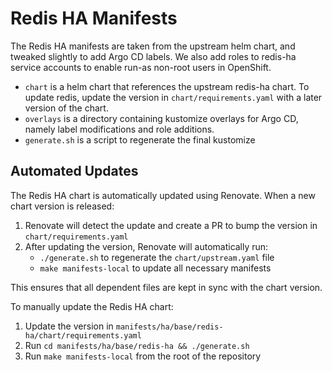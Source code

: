 # Redis HA Manifests

The Redis HA manifests are taken from the upstream helm chart, and tweaked slightly to add
Argo CD labels.  We also add roles to redis-ha service accounts to enable run-as non-root users
in OpenShift.
* `chart` is a helm chart that references the upstream redis-ha chart. To update redis, update the
  version in `chart/requirements.yaml` with a later version of the chart.
* `overlays` is a directory containing kustomize overlays for Argo CD, namely label modifications and
  role additions.
* `generate.sh` is a script to regenerate the final kustomize 

## Automated Updates

The Redis HA chart is automatically updated using Renovate. When a new chart version is released:

1. Renovate will detect the update and create a PR to bump the version in `chart/requirements.yaml`
2. After updating the version, Renovate will automatically run:
   - `./generate.sh` to regenerate the `chart/upstream.yaml` file
   - `make manifests-local` to update all necessary manifests

This ensures that all dependent files are kept in sync with the chart version.

To manually update the Redis HA chart:

1. Update the version in `manifests/ha/base/redis-ha/chart/requirements.yaml`
2. Run `cd manifests/ha/base/redis-ha && ./generate.sh`
3. Run `make manifests-local` from the root of the repository 
